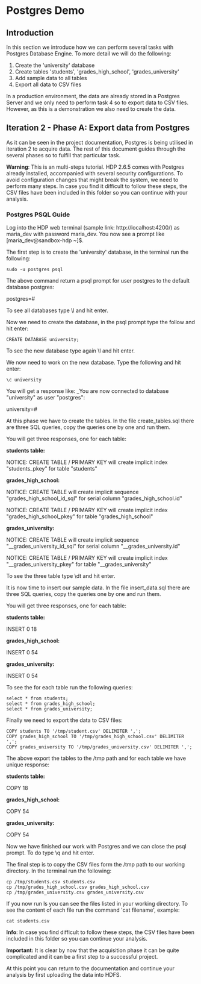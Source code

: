 # Postgres Demo

## Introduction
In this section we introduce how we can perform several tasks with Postgres Database Engine. To more detail we will do the following:
1. Create the 'university' database
2. Create tables 'students', 'grades_high_school', 'grades_university'
3. Add sample data to all tables
4. Export all data to CSV files

In a production environment, the data  are already stored in a Postgres Server and we only need to perform task 4 so to export data to CSV files.
However, as this is a demonstration we also need to create the data.

## Iteration 2 - Phase A: Export data from Postgres
As it can be seen in the project documentation, Postgres  is being  utilised in iteration 2 to acquire data. The rest of this document guides through the several phases so to fulfill that particular task.

__Warning__: This is an multi-steps tutorial. HDP 2.6.5 comes with Postgres already installed, accompanied with several security configurations.
To avoid configuration changes that might break the system, we need to perform many steps.
In case you find it difficult to follow these steps, the CSV files have been included in this folder so you can continue with your analysis.

### Postgres PSQL Guide

Log into the HDP web terminal (sample link: http://localhost:4200/) as maria_dev with password maria_dev.
You now see a prompt like [maria_dev@sandbox-hdp ~]$.

The first step is to create the 'university' database, in the terminal run the following:
```
sudo -u postgres psql
```
The above command return a psql prompt for user postgres to the default database postgres:

postgres=#

To see all databases type \l and hit enter.

Now we need to create the database, in the psql prompt type the follow and hit enter:
```
CREATE DATABASE university;
```
To see the new database type again \l and hit enter.

We now need to work on the new database. Type the following and hit enter:

```
\c university
```
You will get a response like: _You are now connected to database "university" as user "postgres":

university=#

 At this phase we have to create the tables. In the file create_tables.sql there are three SQL queries, copy the queries one by one and run them.

You will get three responses, one for each table:

__students table:__

NOTICE: CREATE TABLE / PRIMARY KEY will create implicit index "students_pkey" for table "students"

__grades_high_school:__

NOTICE: CREATE TABLE will create implicit sequence "grades_high_school_id_sql"  for serial column "grades_high_school.id"

NOTICE: CREATE TABLE / PRIMARY KEY will create implicit index "grades_high_school_pkey" for table "grades_high_school"

__grades_university:__

NOTICE: CREATE TABLE will create implicit sequence "__grades_university_id_sql"  for serial column "__grades_university.id"

NOTICE: CREATE TABLE / PRIMARY KEY will create implicit index "__grades_university_pkey" for table "__grades_university"

To see the three table type \dt and hit enter.

It is now time to insert our sample data. In the file insert_data.sql there are three SQL queries, copy the queries one by one and run them.

You will get three responses, one for each table:

__students table:__

INSERT 0 18

__grades_high_school:__

INSERT 0 54

__grades_university:__

INSERT 0 54

To see the for each table run the following queries:

```
select * from students;
select * from grades_high_school;
select * from grades_university;
```

Finally we need to export the data to CSV files:

```
COPY students TO '/tmp/student.csv' DELIMITER ',';
COPY grades_high_school TO '/tmp/grades_high_school.csv' DELIMITER ',';
COPY grades_university TO '/tmp/grades_university.csv' DELIMITER ',';

```
The above export the tables to the /tmp path and for each table we have unique response:

__students table:__

COPY 18

__grades_high_school:__

COPY 54

__grades_university:__

COPY 54

Now we have finished our work with Postgres and we can close the psql prompt. To do type \q and hit enter.

The final step is to copy the CSV files form the /tmp path to our working directory. In the terminal run the following:

```
cp /tmp/students.csv students.csv
cp /tmp/grades_high_school.csv grades_high_school.csv
cp /tmp/grades_university.csv grades_university.csv
```
If you now run ls you can see the files listed in your working directory. To see the content of each file run the command 'cat filename', example:

```
cat students.csv
```

__Info__: In case you find difficult to follow these steps, the CSV files have been included in this folder so you can continue your analysis.

__Important:__ It is clear by now that the acquisition phase it can be quite complicated and it can be a first step to a successful project.

At this point you can return to the documentation and continue your analysis by first uploading the data into HDFS.




```
```